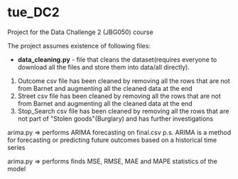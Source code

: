 # tue_DC2
Project for the Data Challenge 2 (JBG050) course

The project assumes existence of following files:
* **data_cleaning.py** - file that cleans the dataset(requires everyone to download all the files and store them into data/all directly).
1. Outcome csv file has been cleaned by removing all the rows that are not from Barnet and augmenting all the cleaned data at the end
2. Street csv file has been cleaned by removing all the rows that are not from Barnet and augmenting all the cleaned data at the end
3. Stop_Search csv file has been cleaned by removing all the rows that are not part of "Stolen goods"(Burglary) and has further investigations

arima.py => performs ARIMA forecasting on final.csv  p.s. ARIMA is a method for forecasting or predicting future outcomes based on a historical time series

arima.py => performs finds MSE, RMSE, MAE and MAPE statistics of the model
